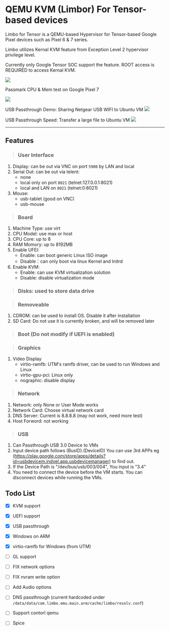# QEMU KVM (Limbor) For Tensor-based devices 

Limbo for Tensor is a QEMU-based Hypervisor for Tensor-based Google Pixel devices such as Pixel 6 & 7 series.

Limbo utilizes Kernal KVM feature from Exception Level 2 hypervisor privilege level. 

Currently only Google Tensor SOC support the feature. ROOT access is REQUIRED to access Kernal KVM.


![](https://github.com/wasdwasd0105/limbo_tensor/blob/master/pics/Screenshot_20221024-022640.png?raw=true)

Passmark CPU & Mem test on Google Pixel 7

![](https://github.com/wasdwasd0105/limbo_tensor/blob/master/pics/passmark_8cores.png?raw=true)

USB Passthrough Demo: Sharing Netgear USB WIFI to Ubuntu VM
![](https://github.com/wasdwasd0105/limbo_tensor/blob/master/pics/usb_demo.png?raw=true)

USB Passthrough Speed: Transfer a large file to Ubuntu VM
![](https://github.com/wasdwasd0105/limbo_tensor/blob/master/pics/usb_demo2.png?raw=true)


***

## Features

>### User Interface 
1. Display: can  be out via VNC on port `5900` by LAN and local
2. Serial Out: can be out via telent:
    - none
    - local only on port `8021` (telnet:127.0.0.1:8021)
    - local and LAN on `8021` (telnet:0:8021)
3. Mouse:
   - usb-tablet (good on VNC)
   - usb-mouse

>### Board 
1. Machine Type: use virt
2. CPU Model: use max or host
3. CPU Core: up to 8
4. RAM Momory: up to 8192MB
5. Enable UFEI:
   - Enable: can boot generic Linux ISO image
   - Disable：can only boot via linux Kernel and Initrd
6. Enable KVM:
   - Enable: can use KVM virtualization solution
   - Disable: disable virtualization mode

>### Disks: used to store data drive

>### Removeable 
1. CDROM: can be used to install OS. Disable it after installation
2. SD Card: Do not use it is currently broken, and will be removed later

>### Boot (Do not modify if UEFI is enabled)

>### Graphics
1. Video Display
    - virtio-ramfb: UTM's ramfb driver, can be used to run Windows and Linux
    - virtio-gpu-pci: Linux only
    - nographic: disable display

>### Network
1. Network: only None or User Mode works
2. Network Card: Choose virtual network card
3. DNS Server: Current is 8.8.8.8 (may not work, need more test)
4. Host Forword: not working

>### USB
1. Can Passthrough USB 3.0 Device to VMs
2. Input device path follows (BusID).(DeviceID) You can use 3rd APPs eg (https://play.google.com/store/apps/details?id=usbdevicem.indvel.app.usbdevicemanager) to find out.
3. If the Device Path is "/dev/bus/usb/003/004", You input is "3.4"
4. You need to connect the device before the VM starts. You can disconnect devices while running the VMs.


## Todo List
- [x] KVM support
- [x] UEFI support
- [x] USB passthrough
- [x] Windows on ARM
- [x] virtio-ramfb for Windows (from UTM)
- [ ] GL support
- [ ] FIX network options
- [ ] FIX nvram write option
- [ ] Add Audio options
- [ ] DNS passthrough (current hardcoded under `/data/data/com.limbo.emu.main.arm/cache/limbo/resolv.conf`)
- [ ] Support contorl qemu
- [ ] Spice 


